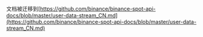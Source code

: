 文档被迁移到[https://github.com/binance/binance-spot-api-docs/blob/master/user-data-stream_CN.md](https://github.com/binance/binance-spot-api-docs/blob/master/user-data-stream_CN.md)
